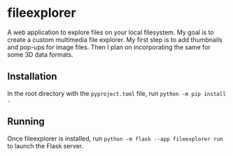 # fileexplorer

A web application to explore files on your local filesystem. My goal is to create a custom multimedia file explorer.  My first step is to add thumbnails and pop-ups for image files.  Then I plan on incorporating the same for some 3D data formats.

## Installation

In the root directory with the `pyproject.toml` file, run `python -m pip install .`

## Running

Once fileexplorer is installed, run `python -m flask --app fileexplorer run` to launch the Flask server.